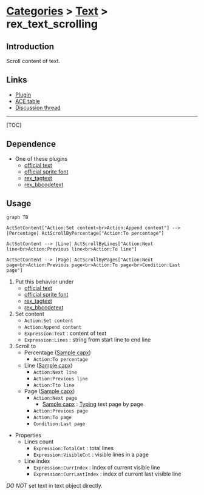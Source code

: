 # [Categories](categories.index.html) > [Text](text.index.html) > rex_text_scrolling

## Introduction

Scroll content of text.

## Links

- [Plugin](https://dl.dropboxusercontent.com/u/5779181/C2Repo/Zip/behaviors/rex_text_scrolling.7z)
- [ACE table](https://rexrainbow.github.io/C2RexDoc/c2rexpluginsACE/behavior_rex_text_scrolling.html)
- [Discussion thread](https://www.scirra.com/forum/behavior-scrolling-for-text-sprite-font-plugin_t70175)


----

[TOC]

## Dependence

- One of these plugins
  - [official text](https://www.scirra.com/manual/116/text)
  - [official sprite font](https://www.scirra.com/manual/166/sprite-font)
  - [rex_tagtext](rex_tagtext.html)
  - [rex_bbcodetext](rex_bbcodetext.html)

## Usage

```mermaid
graph TB

ActSetContent["Action:Set content<br>Action:Append content"] --> |Percentage| ActScrollByPercentage["Action:To percentage"]

ActSetContent --> |Line| ActScrollByLines["Action:Next line<br>Action:Previous line<br>Action:To line"]

ActSetContent --> |Page| ActScrollByPages["Action:Next page<br>Action:Previous page<br>Action:To page<br>Condition:Last page"]
```

1. Put this behavior under
   - [official text](https://www.scirra.com/manual/116/text)
   - [official sprite font](https://www.scirra.com/manual/166/sprite-font)
   - [rex_tagtext](rex_tagtext.html)
   - [rex_bbcodetext](rex_bbcodetext.html)
2. Set content
   - `Action:Set content`
   - `Action:Append content`
   - `Expression:Text` : content of text
   - `Expression:Lines` : string from start line to end line
3. Scroll to
   - Percentage  ([Sample capx](https://onedrive.live.com/redir?resid=7497FD5EC94476E%21313&authkey=%21AFWNzbks2FVsGvU&ithint=file%2c.capx))
     - `Action:To percentage`
   - Line  ([Sample capx](https://onedrive.live.com/redir?resid=7497FD5EC94476E%21314&authkey=%21APZUzXpRfAt_7_4&ithint=file%2c.capx))
     - `Action:Next line`
     - `Action:Previous line`
     - `Action:Tto line`
   - Page  ([Sample capx](https://onedrive.live.com/redir?resid=7497FD5EC94476E%21542&authkey=%21AJIMaJEVk9SB8_I&ithint=file%2c.capx))
     - `Action:Next page`
       - [Sample capx](https://onedrive.live.com/redir?resid=7497FD5EC94476E!543&authkey=!AGMFvkNzNVQGiBE&ithint=file%2c.capx) : [Typing](rex_text_typing.html) text page by page
     - `Action:Previous page`
     - `Action:To page`
     - `Condition:Last page`

- Properties
  - Lines count
    - `Expression:TotalCnt` : total lines
    - `Expression:VisibleCnt` : visible lines in a page
  - Line index
    - `Expression:CurrIndex` : index of current visible line
    - `Expression:CurrLastIndex` : index of current last visible line

*DO NOT* set text in text object directly.
